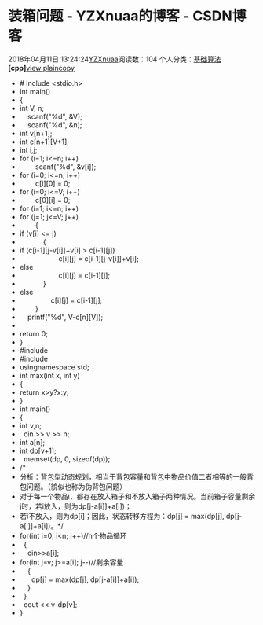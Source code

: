 # 装箱问题 - YZXnuaa的博客 - CSDN博客
2018年04月11日 13:24:24[YZXnuaa](https://me.csdn.net/YZXnuaa)阅读数：104
个人分类：[基础算法](https://blog.csdn.net/YZXnuaa/article/category/7523136)
**[cpp]**[view plain](https://blog.csdn.net/a237653639/article/details/21212217#)[copy](https://blog.csdn.net/a237653639/article/details/21212217#)
- # include <stdio.h>
- int main()  
- {  
- int V, n;  
-     scanf("%d", &V);  
-     scanf("%d", &n);  
- int v[n+1];  
- int c[n+1][V+1];  
- int i,j;  
- for (i=1; i<=n; i++)  
-         scanf("%d", &v[i]);  
- for (i=0; i<=n; i++)  
-         c[i][0] = 0;  
- for (i=0; i<=V; i++)  
-         c[0][i] = 0;  
- for (i=1; i<=n; i++)  
- for (j=1; j<=V; j++)  
-         {  
- if (v[i] <= j)  
-             {  
- if (c[i-1][j-v[i]]+v[i] > c[i-1][j])  
-                     c[i][j] = c[i-1][j-v[i]]+v[i];  
- else
-                     c[i][j] = c[i-1][j];  
-             }  
- else
-                 c[i][j] = c[i-1][j];  
-         }  
-     printf("%d", V-c[n][V]);      
- 
- return 0;  
- }  
- #include <iostream>
- #include <cstring>
- usingnamespace std;  
- int max(int x, int y)  
- {  
- return x>y?x:y;  
- }  
- int main()  
- {  
- int v,n;  
-   cin >> v >> n;  
- int a[n];  
- int dp[v+1];  
-   memset(dp, 0, sizeof(dp));  
- /*
- 分析：背包型动态规划，相当于背包容量和背包中物品价值二者相等的一般背包问题。（貌似也称为伪背包问题）
- 对于每一个物品i，都存在放入箱子和不放入箱子两种情况。当前箱子容量剩余j时，若i放入，则为dp[j-a[i]]+a[i])；
- 若i不放入，则为dp[i]；因此，状态转移方程为：dp[j] = max(dp[j], dp[j-a[i]]+a[i])。*/
- for(int i=0; i<n; i++)//n个物品循环
-   {  
-     cin>>a[i];  
- for(int j=v; j>=a[i]; j--)//剩余容量
-     {  
-       dp[j] = max(dp[j], dp[j-a[i]]+a[i]);  
-     }  
-   }  
-   cout << v-dp[v];  
- }  

